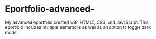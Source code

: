 # Eportfolio-advanced-
My advanced eportfolio created with HTML5, CSS, and JavaScript. This eportfoio includes multiple animations as well as an option to toggle dark mode.
